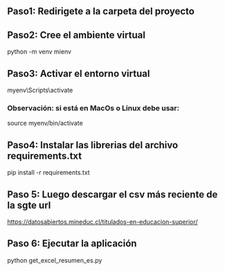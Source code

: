 ## Paso1: Redirigete a la carpeta del proyecto

## Paso2: Cree el ambiente virtual
python -m venv mienv

## Paso3: Activar el entorno virtual
myenv\Scripts\activate

### Observación: si está en MacOs o Linux debe usar:
source myenv/bin/activate

## Paso4: Instalar las librerias del archivo requirements.txt
pip install -r requirements.txt

## Paso 5: Luego descargar el csv más reciente de la sgte url
https://datosabiertos.mineduc.cl/titulados-en-educacion-superior/

## Paso 6: Ejecutar la aplicación
python get_excel_resumen_es.py